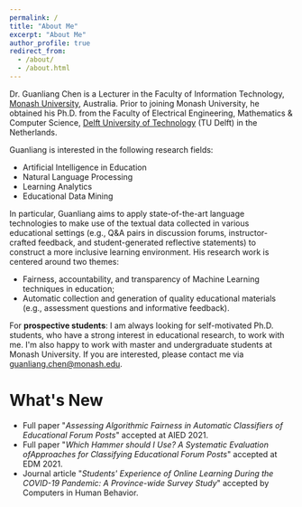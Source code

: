 ```yaml
---
permalink: /
title: "About Me"
excerpt: "About Me"
author_profile: true
redirect_from: 
  - /about/
  - /about.html
---
```


Dr. Guanliang Chen is a Lecturer in the Faculty of Information Technology, [Monash University](https://www.monash.edu/), Australia. Prior to joining Monash University, he obtained his Ph.D. from the Faculty of Electrical Engineering, Mathematics & Computer Science, [Delft University of Technology](https://www.tudelft.nl/en/) (TU Delft) in the Netherlands.

Guanliang is interested in the following research fields:
- Artificial Intelligence in Education
- Natural Language Processing
- Learning Analytics
- Educational Data Mining

In particular, Guanliang aims to apply state-of-the-art language technologies to make use of the textual data collected in various educational settings (e.g., Q&A pairs in discussion forums, instructor-crafted feedback, and student-generated reflective statements) to construct a more inclusive learning environment. His research work is centered around two themes:

- Fairness, accountability, and transparency of Machine Learning techniques in education;
- Automatic collection and generation of quality educational materials (e.g., assessment questions and informative feedback).

For **prospective students**: I am always looking for self-motivated Ph.D. students, who have a strong interest in educational research, to work with me. I'm also happy to work with master and undergraduate students at Monash University. If you are interested, please contact me via <guanliang.chen@monash.edu>.


What's New
======
- Full paper "<em>Assessing Algorithmic Fairness in Automatic Classifiers of Educational Forum Posts</em>" accepted at AIED 2021.
- Full paper "<em>Which Hammer should I Use? A Systematic Evaluation ofApproaches for Classifying Educational Forum Posts</em>" accepted at EDM 2021.
- Journal article "<em>Students' Experience of Online Learning During the COVID-19 Pandemic: A Province-wide Survey Study</em>" accepted by Computers in Human Behavior.
